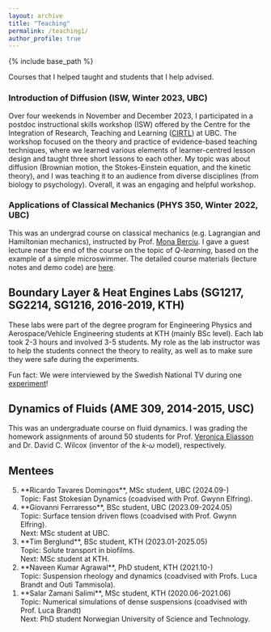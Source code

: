 ```yaml
---
layout: archive
title: "Teaching"
permalink: /teaching1/
author_profile: true
---
```


{% include base_path %}

Courses that I helped taught and students that I help advised. 

### Introduction of Diffusion (ISW, Winter 2023, UBC)

Over four weekends in November and December 2023, I participated in a postdoc instructional skills workshop (ISW)
offered by the Centre for the Integration of Research, Teaching and Learning ([CIRTL](https://cirtl.ubc.ca/)) at UBC.
The workshop focused on the theory and practice of evidence-based teaching techniques,
where we learned various elements of learner-centred lesson design and taught three short lessons to each other.
My topic was about diffusion (Brownian motion, the Stokes-Einstein equation, and the kinetic theory),
and I was teaching it to an audience from diverse disciplines (from biology to psychology).
Overall, it was an engaging and helpful workshop.

### Applications of Classical Mechanics (PHYS 350, Winter 2022, UBC)

This was an undergrad course on classical mechanics (e.g. Lagrangian and Hamiltonian mechanics),
instructed by Prof. [Mona Berciu](https://phas.ubc.ca/~berciu/).
I gave a guest lecture near the end of the course on the topic of
*Q-learning*, based on the example of a simple microswimmer.
The detailed course materials (lecture notes and demo code) are
[here](https://github.com/GeZhouyang/two-link-swimmer).

## Boundary Layer & Heat Engines Labs (SG1217, SG2214, SG1216, 2016-2019, KTH)

These labs were part of the degree program for Engineering Physics and
Aerospace/Vehicle Engineering students at KTH (mainly BSc level).
Each lab took 2-3 hours and involved 3-5 students.
My role as the lab instructor was to help the students connect the theory to reality,
as well as to make sure they were safe during the experiments.

Fun fact: We were interviewed by the Swedish National TV during one
[experiment](/images/svt_kth_lab.png)!

## Dynamics of Fluids (AME 309, 2014-2015, USC)

This was an undergraduate course on fluid dynamics.
I was grading the homework assignments of around 50 students
for Prof. [Veronica Eliasson](http://eliasson.mines.edu/)
and Dr. David C. Wilcox (inventor of the _k-ω_ model), respectively.

## Mentees

<ol reversed>

<li>
**Ricardo Tavares Domingos**, MSc student, UBC (2024.09-)<br>
Topic: Fast Stokesian Dynamics (coadvised with Prof. Gwynn Elfring).
</li>

<li>
**Giovanni Ferraresso**, BSc student, UBC (2023.09-2024.05)<br>
Topic: Surface tension driven flows (coadvised with Prof. Gwynn Elfring).<br>
Next: MSc student at UBC.
</li>

<li>
**Tim Berglund**, BSc student, KTH (2023.01-2025.05)<br>
Topic: Solute transport in biofilms.<br>
Next: MSc student at KTH.
</li>

<li>
**Naveen Kumar Agrawal**, PhD student, KTH (2021.10-)<br>
Topic: Suspension rheology and dynamics (coadvised with Profs. Luca Brandt and Outi Tammisola).
</li>

<li>
**Salar Zamani Salimi**, MSc student, KTH (2020.06-2021.06)<br>
Topic: Numerical simulations of dense suspensions (coadvised with Prof. Luca Brandt)<br>
Next: PhD student Norwegian University of Science and Technology.
</li>

</ol>
